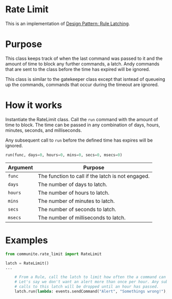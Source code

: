 # Rate Limit
This is an implementation of [Design Pattern: Rule Latching](https://community.openhab.org/t/design-pattern-rule-latching/32748).

# Purpose
This class keeps track of when the last command was passed to it and the amount of time to block any further commands, a latch.
Andy commands that are sent to the class before the time has expired will be ignored.

This class is similar to the gatekeeper class except that isntead of queueing up the commands, commands that occur during the timeout are ignored.

# How it works
Instantiate the RateLimit class.
Call the `run` command with the amount of time to block.
The time can be passed in any combination of days, hours, minutes, seconds, and milliseconds.

Any subsequent call to `run` before the defined time has expires will be ignored.

```python
run(func, days=0, hours=0, mins=0, secs=0, msecs=0)
```

Argument | Purpose
-|-
`func` | The function to call if the latch is not engaged.
`days` | The number of days to latch.
`hours` | The number of hours to latch.
`mins` | The number of minutes to latch.
`secs` | The number of seconds to latch.
`msecs` | The number of milliseconds to latch.

# Examples

```python
from communite.rate_limit import RateLimit

latch = RateLimit()
...

    # From a Rule, call the latch to limit how often the a command can be sent.
    # Let's say we don't want an alert more than once per hour. Any subsequent
    # calls to this latch will be dropped until an hour has passed.
    latch.run(lambda: events.sendCommand("Alert", "Somethings wrong!"), hours=1)
```
